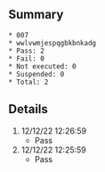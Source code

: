 ## Summary
	* 007
	* wwlvwmjespqgbkbnkadg
	* Pass: 2
	* Fail: 0
	* Not executed: 0
	* Suspended: 0
	* Total: 2
## Details
1. 12/12/22 12:26:59
	* Pass
2. 12/12/22 12:25:59
	* Pass
